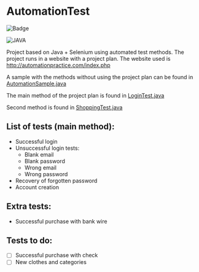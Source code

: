 # AutomationTest

![Badge](http://img.shields.io/static/v1?label=STATUS&message=UPDATING&color=BRIGHTGREEN&style=for-the-badge)

![JAVA](http://img.shields.io/static/v1?label=Java-jdk&message=v17.0.2&color=blue)


Project based on Java + Selenium using automated test methods. The project runs in a website with a project plan. The website used is http://automationpractice.com/index.php

A sample with the methods without using the project plan can be found in [AutomationSample.java](/src/test/java/AutomationSample.java)

The main method of the project plan is found in [LoginTest.java](/src/test/java/test/LoginTest.java)

Second method is found in [ShoppingTest.java](/src/test/java/test/ShoppingTest.java)

## List of tests (main method):
- Successful login
- Unsuccessful login tests:
    - Blank email
    - Blank password
    - Wrong email
    - Wrong password
- Recovery of forgotten password
- Account creation

## Extra tests:
- Successful purchase with bank wire

## Tests to do:
- [ ] Successful purchase with check
- [ ] New clothes and categories
